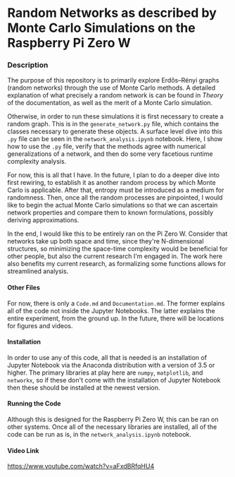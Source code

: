 # Random Networks as described by Monte Carlo Simulations on the Raspberry Pi Zero W

### Description

The purpose of this repository is to primarily explore Erdős–Rényi graphs (random networks) through the use of Monte Carlo methods.  A detailed explanation of what precisely a random network is can be found in _Theory_ of the documentation, as well as the merit of a Monte Carlo simulation.

Otherwise, in order to run these simulations it is first necessary to create a random graph.  This is in the `generate_network.py` file, which contains the classes necessary to generate these objects.  A surface level dive into this `.py` file can be seen in the `network_analysis.ipynb` notebook.  Here, I show how to use the `.py` file, verify that the methods agree with numerical generalizations of a network, and then do some very facetious runtime complexity analysis.

For now, this is all that I have.  In the future, I plan to do a deeper dive into first rewiring, to establish it as another random process by which Monte Carlo is applicable.  After that, entropy must be introduced as a medium for randomness.  Then, once all the random processes are pinpointed, I would like to begin the actual Monte Carlo simulations so that we can ascertain network properties and compare them to known formulations, possibly deriving approximations.

In the end, I would like this to be entirely ran on the Pi Zero W.  Consider that networks take up both space and time, since they're N-dimensional structures, so minimizing the space-time complexity would be beneficial for other people, but also the current research I'm engaged in.  The work here also benefits my current research, as formalizing some functions allows for streamlined analysis.

#### Other Files

For now, there is only a `Code.md` and `Documentation.md`.  The former explains all of the code not inside the Jupyter Notebooks.  The latter explains the entire experiment, from the ground up.  In the future, there will be locations for figures and videos.

#### Installation

In order to use any of this code, all that is needed is an installation of Jupyter Notebook via the Anaconda distribution with a version of 3.5 or higher.  The primary libraries at play here are `numpy`, `matplotlib`, and `networkx`, so if these don't come with the installation of Jupyter Notebook then these should be installed at the newest version.

#### Running the Code

Although this is designed for the Raspberry Pi Zero W, this can be ran on other systems.  Once all of the necessary libraries are installed, all of the code can be run as is, in the `network_analysis.ipynb` notebook.

#### Video Link

https://www.youtube.com/watch?v=aFxdBRfqHU4
